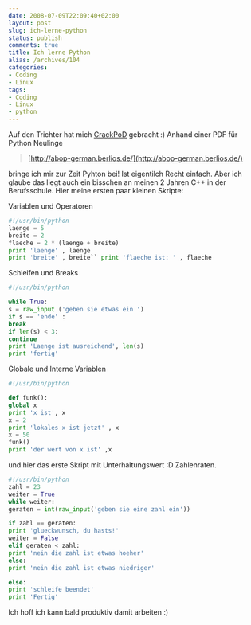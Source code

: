 ```yaml
---
date: 2008-07-09T22:09:40+02:00
layout: post
slug: ich-lerne-python
status: publish
comments: true
title: Ich lerne Python
alias: /archives/104
categories:
- Coding
- Linux
tags:
- Coding
- Linux
- python
---
```


Auf den Trichter hat mich [CrackPoD](http://crackpod.bplaced.net) gebracht :) Anhand einer PDF für Python Neulinge
[](http://abop-german.berlios.de/)


> [http://abop-german.berlios.de/](http://abop-german.berlios.de/)


bringe ich mir zur Zeit Pyhton bei! Ist eigentilch Recht einfach. Aber ich glaube das liegt auch ein bisschen an meinen 2 Jahren C++ in der Berufsschule. Hier meine ersten paar kleinen Skripte:

Variablen und Operatoren


``` python
#!/usr/bin/python
laenge = 5
breite = 2
flaeche = 2 * (laenge + breite)
print 'laenge' , laenge
print 'breite' , breite`` print 'flaeche ist: ' , flaeche

```



Schleifen und Breaks


``` python
#!/usr/bin/python

while True:
s = raw_input ('geben sie etwas ein ')
if s == 'ende' :
break
if len(s) < 3:
continue
print 'Laenge ist ausreichend', len(s)
print 'fertig'
```



Globale und Interne Variablen


``` python
#!/usr/bin/python

def funk():
global x
print 'x ist', x
x = 2
print 'lokales x ist jetzt' , x
x = 50
funk()
print 'der wert von x ist' ,x
```



und hier das erste Skript mit Unterhaltungswert :D
Zahlenraten.

``` python
#!/usr/bin/python
zahl = 23
weiter = True
while weiter:
geraten = int(raw_input('geben sie eine zahl ein'))

if zahl == geraten:
print 'glueckwunsch, du hasts!'
weiter = False
elif geraten < zahl:
print 'nein die zahl ist etwas hoeher'
else:
print 'nein die zahl ist etwas niedriger'

else:
print 'schleife beendet'
print 'Fertig'
```

Ich hoff ich kann bald produktiv damit arbeiten :)
